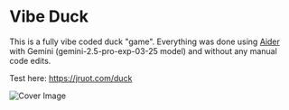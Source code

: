 # Vibe Duck

This is a fully vibe coded duck "game". Everything was done using [Aider](https://aider.chat) with Gemini (gemini-2.5-pro-exp-03-25 model) and without any manual code edits.

Test here: https://jruot.com/duck

![Cover Image](https://jruot.com/duck/duck.png)
